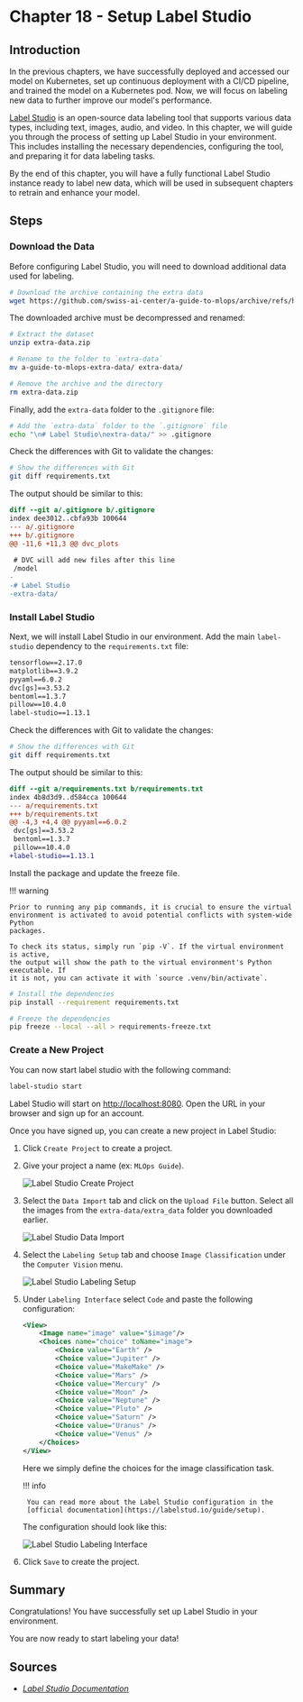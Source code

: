 # Chapter 18 - Setup Label Studio

## Introduction

In the previous chapters, we have successfully deployed and accessed our model
on Kubernetes, set up continuous deployment with a CI/CD pipeline, and trained
the model on a Kubernetes pod. Now, we will focus on labeling new data to
further improve our model's performance.

[Label Studio](https://labelstud.io) is an open-source data labeling tool that supports various data
types, including text, images, audio, and video. In this chapter, we will guide
you through the process of setting up Label Studio in your environment. This
includes installing the necessary dependencies, configuring the tool, and
preparing it for data labeling tasks.

By the end of this chapter, you will have a fully functional Label Studio
instance ready to label new data, which will be used in subsequent chapters to
retrain and enhance your model.

## Steps

### Download the Data

Before configuring Label Studio, you will need to download additional data used
for labeling.

```sh title="Execute the following command(s) in a terminal"
# Download the archive containing the extra data
wget https://github.com/swiss-ai-center/a-guide-to-mlops/archive/refs/heads/extra-data.zip -O extra-data.zip
```

The downloaded archive must be decompressed and renamed:

```sh title="Execute the following command(s) in a terminal"
# Extract the dataset
unzip extra-data.zip

# Rename to the folder to `extra-data`
mv a-guide-to-mlops-extra-data/ extra-data/

# Remove the archive and the directory
rm extra-data.zip
```

Finally, add the `extra-data` folder to the `.gitignore` file:

```sh title="Execute the following command(s) in a terminal"
# Add the `extra-data` folder to the `.gitignore` file
echo "\n# Label Studio\nextra-data/" >> .gitignore
```

Check the differences with Git to validate the changes:

```sh title="Execute the following command(s) in a terminal"
# Show the differences with Git
git diff requirements.txt
```

The output should be similar to this:

```diff
diff --git a/.gitignore b/.gitignore
index dee3012..cbfa93b 100644
--- a/.gitignore
+++ b/.gitignore
@@ -11,6 +11,3 @@ dvc_plots
 
 # DVC will add new files after this line
 /model
-
-# Label Studio
-extra-data/
```

### Install Label Studio

Next, we will install Label Studio in our environment. Add the main
`label-studio` dependency to the `requirements.txt` file:

```txt title="requirements.txt" hl_lines="7"
tensorflow==2.17.0
matplotlib==3.9.2
pyyaml==6.0.2
dvc[gs]==3.53.2
bentoml==1.3.7
pillow==10.4.0
label-studio==1.13.1
```

Check the differences with Git to validate the changes:

```sh title="Execute the following command(s) in a terminal"
# Show the differences with Git
git diff requirements.txt
```

The output should be similar to this:

```diff
diff --git a/requirements.txt b/requirements.txt
index 4b8d3d9..d584cca 100644
--- a/requirements.txt
+++ b/requirements.txt
@@ -4,3 +4,4 @@ pyyaml==6.0.2
 dvc[gs]==3.53.2
 bentoml==1.3.7
 pillow==10.4.0
+label-studio==1.13.1
```

Install the package and update the freeze file.

!!! warning

    Prior to running any pip commands, it is crucial to ensure the virtual
    environment is activated to avoid potential conflicts with system-wide Python
    packages.

    To check its status, simply run `pip -V`. If the virtual environment is active,
    the output will show the path to the virtual environment's Python executable. If
    it is not, you can activate it with `source .venv/bin/activate`.

```sh title="Execute the following command(s) in a terminal"
# Install the dependencies
pip install --requirement requirements.txt

# Freeze the dependencies
pip freeze --local --all > requirements-freeze.txt
```

### Create a New Project

You can now start label studio with the following command:

```sh title="Execute the following command(s) in a terminal"
label-studio start
```

Label Studio will start on <http://localhost:8080>. Open the URL in your browser
and sign up for an account.

Once you have signed up, you can create a new project in Label Studio:

1. Click `Create Project` to create a project.
2. Give your project a name (ex: `MLOps Guide`).

    ![Label Studio Create Project](../assets/images/label-studio-project-name.png)

3. Select the `Data Import` tab and click on the `Upload File` button. Select
   all the images from the `extra-data/extra_data` folder you downloaded earlier.

    ![Label Studio Data Import](../assets/images/label-studio-data-import.png)

4. Select the `Labeling Setup` tab and choose `Image Classification` under the
   `Computer Vision` menu.

    ![Label Studio Labeling Setup](../assets/images/label-studio-labeling-setup.png)

5. Under `Labeling Interface` select `Code` and paste the following
   configuration:

    ```xml
    <View>
        <Image name="image" value="$image"/>
        <Choices name="choice" toName="image">
            <Choice value="Earth" />
            <Choice value="Jupiter" />
            <Choice value="MakeMake" />
            <Choice value="Mars" />
            <Choice value="Mercury" />
            <Choice value="Moon" />
            <Choice value="Neptune" />
            <Choice value="Pluto" />
            <Choice value="Saturn" />
            <Choice value="Uranus" />
            <Choice value="Venus" />
        </Choices>
    </View>
    ```

    Here we simply define the choices for the image classification task.

    !!! info

        You can read more about the Label Studio configuration in the
        [official documentation](https://labelstud.io/guide/setup).

    The configuration should look like this:

    ![Label Studio Labeling Interface](../assets/images/label-studio-labeling-interface.png)

6. Click `Save` to create the project.

## Summary

Congratulations! You have successfully set up Label Studio in your environment.

You are now ready to start labeling your data!

## Sources

- [_Label Studio Documentation_](https://labelstud.io/guide/)
